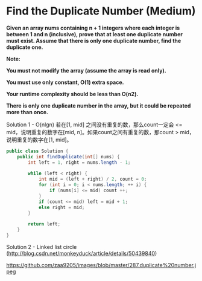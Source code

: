 # Find the Duplicate Number (Medium)

**Given an array nums containing n + 1 integers where each integer is between 1 and n (inclusive), prove that at least one duplicate number must exist. Assume that there is only one duplicate number, find the duplicate one.**

**Note:**

**You must not modify the array (assume the array is read only).**

**You must use only constant, O(1) extra space.**

**Your runtime complexity should be less than O(n2).**

**There is only one duplicate number in the array, but it could be repeated more than once.**

Solution 1 - O(nlgn) 若在[1, mid] 之间没有重复的数，那么count一定会 <= mid，说明重复的数字在[mid, n]。如果count之间有重复的数，那count > mid，说明重复的数字在[1, mid]。
```java
public class Solution {
    public int findDuplicate(int[] nums) {
        int left = 1, right = nums.length - 1;
        
        while (left < right) {
            int mid = (left + right) / 2, count = 0;
            for (int i = 0; i < nums.length; ++ i) {
                if (nums[i] <= mid) count ++;
            }
            if (count <= mid) left = mid + 1;
            else right = mid;
        }
        
        return left;
    }
}
```

Solution 2 - Linked list circle (http://blog.csdn.net/monkeyduck/article/details/50439840)

https://github.com/zaa9205/images/blob/master/287.duplicate%20number.jpeg

```java

```
